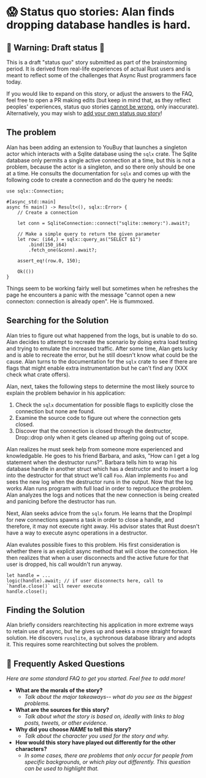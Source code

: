 # 😱 Status quo stories: Alan finds dropping database handles is hard.

## 🚧 Warning: Draft status 🚧

This is a draft "status quo" story submitted as part of the brainstorming period. It is derived from real-life experiences of actual Rust users and is meant to reflect some of the challenges that Async Rust programmers face today. 

If you would like to expand on this story, or adjust the answers to the FAQ, feel free to open a PR making edits (but keep in mind that, as they reflect peoples' experiences, status quo stories [cannot be wrong], only inaccurate). Alternatively, you may wish to [add your own status quo story][htvsq]!


## The problem

Alan has been adding an extension to YouBuy that launches a singleton actor which interacts with a Sqlite database using the `sqlx` crate. The Sqlite database only permits a single active connection at a time, but this is not a problem, because the actor is a singleton, and so there only should be one at a time. He consults the documentation for `sqlx` and comes up with the following code to create a connection and do the query he needs:
  
```rust=
use sqlx::Connection;

#[async_std::main]
async fn main() -> Result<(), sqlx::Error> {
    // Create a connection

    let conn = SqliteConnection::connect("sqlite::memory:").await?;

    // Make a simple query to return the given parameter
    let row: (i64,) = sqlx::query_as("SELECT $1")
        .bind(150_i64)
        .fetch_one(&conn).await?;

    assert_eq!(row.0, 150);

    Ok(())
}
```

Things seem to be working fairly well but sometimes when he refreshes the page he encounters a panic with the message "cannot open a new connecton: connection is already open". He is flummoxed.


## Searching for the Solution


Alan tries to figure out what happened from the logs, but is unable to do so. Alan decides to attempt to recreate the scenario by doing extra load testing and trying to emulate the increased traffic. After some time, Alan gets lucky and is able to recreate the error, but he still doesn't know what could be the cause. Alan turns to the documentation for the `sqlx` crate to see if there are flags that might enable extra instrumentation but he can't find any (XXX check what crate offers).

Alan, next, takes the following steps to determine the most likely source to explain the problem behavior in his application:

1. Check the `sqlx` documentation for possible flags to explicitly close the connection but none are found.
2. Examine the source code to figure out where the connection gets closed.
3. Discover that the connection is closed through the destructor, Drop::drop only when it gets cleaned up aftering going out of scope.

Alan realizes he must seek help from someone more experienced and knowledgable. He goes to his friend Barbara, and asks, "How can I get a log statement when the destructor runs?". Barbara tells him to wrap his database handle in another struct which has a destructor and to insert a log into the destructor for that struct we'll call `Foo`. Alan implements `Foo` and sees the new log when the destructor runs in the output. Now that the log works Alan runs program with full load in order to reproduce the problem. Alan analyzes the logs and notices that the new connection is being created and panicing before the destructor has run.

Next, Alan seeks advice from the `sqlx` forum. He learns that the DropImpl for new connections spawns a task in order to close a handle, and therefore, it may not execute right away. His advisor states that Rust doesn't have a way to execute async operations in a destructor.

Alan evalutes possible fixes to this problem. His first consideration is whether there is an explicit async method that will close the connection. He then realizes that when a user disconnects and the active future for that user is dropped, his call wouldn't run anyway. 

```rust=
let handle = ...
logic(handle).await; // if user disconnects here, call to `handle.close()` will never execute
handle.close();
```

## Finding the Solution

Alan briefly considers rearchitecting his application in more extreme ways to retain use of async, but he gives up and seeks a more straight forward solution. He discovers `rusqlite`, a sychronous database library and adopts it. This requires some rearchitecting but solves the problem.

## 🤔 Frequently Asked Questions

*Here are some standard FAQ to get you started. Feel free to add more!*

* **What are the morals of the story?**
    * *Talk about the major takeaways-- what do you see as the biggest problems.*
* **What are the sources for this story?**
    * *Talk about what the story is based on, ideally with links to blog posts, tweets, or other evidence.*
* **Why did you choose *NAME* to tell this story?**
    * *Talk about the character you used for the story and why.*
* **How would this story have played out differently for the other characters?**
    * *In some cases, there are problems that only occur for people from specific backgrounds, or which play out differently. This question can be used to highlight that.*

[character]: ../characters.md
[status quo stories]: ./status_quo.md
[Alan]: ../characters/alan.md
[Grace]: ../characters/grace.md
[Niklaus]: ../characters/niklaus.md
[Barbara]: ../characters/barbara.md
[htvsq]: ../how_to_vision/status_quo.md
[cannot be wrong]: ../how_to_vision/comment.md#comment-t
